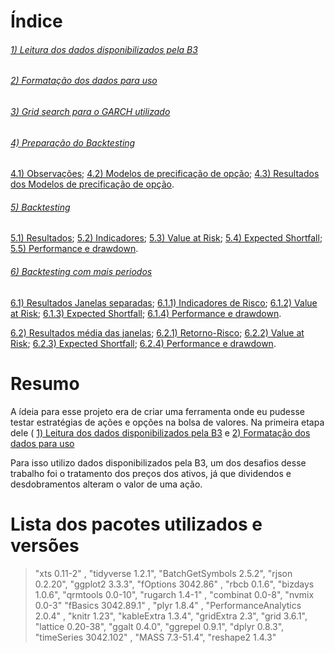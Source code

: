 # Índice

###### [1) Leitura dos dados disponibilizados pela B3](.//Lendo%20Arquivos%20da%20B3/)

###### [2) Formatação dos dados para uso](.//Formatando%20os%20Dados/)

###### [3) Grid search para o GARCH utilizado](.//Grid%20search%20Garch/)

###### [4) Preparação do Backtesting](.//Gerando%20Dados%20para%20o%20Backtesting/)

[4.1) Observações](.//Gerando%20Dados%20para%20o%20Backtesting#observação-sobre-os-preços-simulados);
[4.2) Modelos de precificação de opção](.//Gerando%20Dados%20para%20o%20Backtesting#modelos-para-precificação-utilizados);
[4.3) Resultados dos Modelos de precificação de opção](.//Gerando%20Dados%20para%20o%20Backtesting/README.md#resultados).

###### [5) Backtesting](.//backtesting/)

[5.1) Resultados](.//backtesting#resultados);
[5.2) Indicadores](.//backtesting#indicadores);
[5.3) Value at Risk](.//backtesting#var);
[5.4) Expected Shortfall](.//backtesting#es);
[5.5) Performance e drawdown](.//backtesting#performance-e-drawdown).

###### [6) Backtesting com mais periodos](.//backtesting%20varios%20anos)

[6.1) Resultados Janelas separadas](.//backtesting%20varios%20anos#resultados-janelas-separadas);
[6.1.1) Indicadores de Risco](.//backtesting%20varios%20anos#indicadores);
[6.1.2) Value at Risk](.//backtesting%20varios%20anos#value-at-risk);
[6.1.3) Expected Shortfall](.//backtesting%20varios%20anos#expected-shortfall);
[6.1.4) Performance e drawdown](.//backtesting%20varios%20anos#performance-e-drawdown).

[6.2) Resultados média das janelas](.//backtesting%20varios%20anos#resultados-média-das-janelas);
[6.2.1) Retorno-Risco](.//backtesting%20varios%20anos#retorno-risco);
[6.2.2) Value at Risk](.//backtesting%20varios%20anos#var);
[6.2.3) Expected Shortfall](.//backtesting%20varios%20anos#es);
[6.2.4) Performance e drawdown](.//backtesting%20varios%20anos#performance-e-drawdown-1).

# Resumo

A ídeia para esse projeto era de criar uma ferramenta onde eu pudesse testar estratégias de ações e opções na bolsa de valores. Na primeira etapa dele ( [1) Leitura dos dados disponibilizados pela B3](#1-leitura-dos-dados-disponibilizados-pela-b3) e [2) Formatação dos dados para uso](#2-formatação-dos-dados-para-uso)


Para isso utilizo dados disponibilizados pela B3, um dos desafios desse trabalho foi o tratamento dos preços dos ativos, já que dividendos e desdobramentos alteram o valor de uma ação.


# Lista dos pacotes utilizados e versões
>"xts 0.11-2" ,
"tidyverse 1.2.1",
"BatchGetSymbols 2.5.2",
"rjson 0.2.20",
"ggplot2 3.3.3",
"fOptions 3042.86" ,
"rbcb 0.1.6",
"bizdays 1.0.6",
"qrmtools 0.0-10",
"rugarch 1.4-1" ,
"combinat 0.0-8",
"nvmix 0.0-3" 
"fBasics 3042.89.1" ,
"plyr 1.8.4" ,
"PerformanceAnalytics 2.0.4" ,
"knitr 1.23",
"kableExtra 1.3.4",
"gridExtra 2.3",
"grid 3.6.1",
"lattice 0.20-38",
"ggalt 0.4.0",
"ggrepel 0.9.1",
"dplyr 0.8.3",
"timeSeries 3042.102" ,
"MASS 7.3-51.4",
"reshape2 1.4.3"

